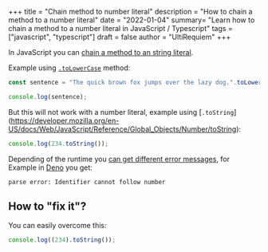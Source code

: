 +++
title = "Chain method to number literal"
description = "How to chain a method to a number literal"
date = "2022-01-04"
summary= "Learn how to chain a method to a number literal in JavaScript / Typescript"
tags = ["javascript", "typescript"]
draft = false 
author = "UltiRequiem"
+++

In JavaScript you can
[chain a method to an string literal](https://developer.mozilla.org/en-US/docs/Web/JavaScript/Reference/Global_Objects/String#instance_methods).

Example using
[`.toLowerCase`](https://developer.mozilla.org/en-US/docs/Web/JavaScript/Reference/Global_Objects/String/toLowerCase)
method:

```javascript
const sentence = "The quick brown fox jumps over the lazy dog.".toLowerCase();

console.log(sentence);
```

But this will not work with a number literal, example using [`.toString`]
(https://developer.mozilla.org/en-US/docs/Web/JavaScript/Reference/Global_Objects/Number/toString):

```javascript
console.log(234.toString());
```

Depending of the runtime you
[can get different error messages](https://developer.mozilla.org/en-US/docs/Web/JavaScript/Reference/Errors/Identifier_after_number#message),
for Example in [Deno](http://deno.land) you get:

```
parse error: Identifier cannot follow number
```

## How to "fix it"?

You can easily overcome this:

```javascript
console.log((234).toString());
```
